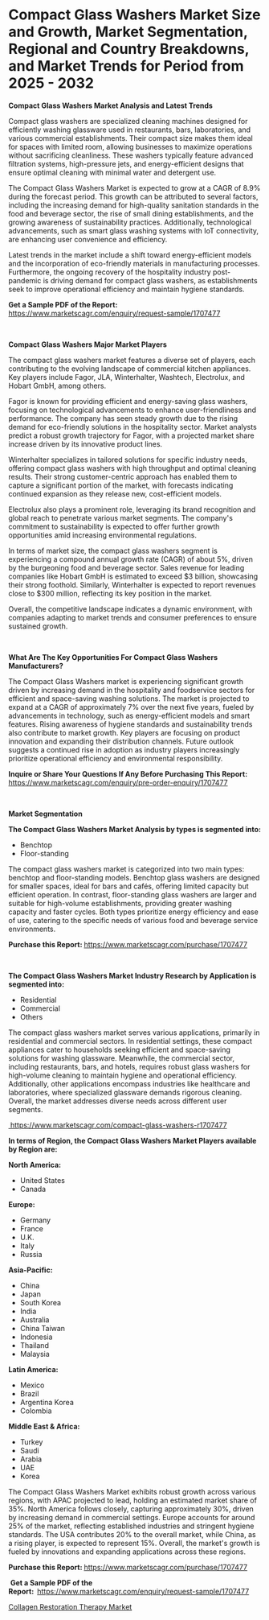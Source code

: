 <p><h1>Compact Glass Washers Market Size and Growth, Market Segmentation, Regional and Country Breakdowns, and Market Trends for Period from 2025 -  2032</h1></p><p><strong>Compact Glass Washers Market Analysis and Latest Trends</strong></p>
<p><p>Compact glass washers are specialized cleaning machines designed for efficiently washing glassware used in restaurants, bars, laboratories, and various commercial establishments. Their compact size makes them ideal for spaces with limited room, allowing businesses to maximize operations without sacrificing cleanliness. These washers typically feature advanced filtration systems, high-pressure jets, and energy-efficient designs that ensure optimal cleaning with minimal water and detergent use.</p><p>The Compact Glass Washers Market is expected to grow at a CAGR of 8.9% during the forecast period. This growth can be attributed to several factors, including the increasing demand for high-quality sanitation standards in the food and beverage sector, the rise of small dining establishments, and the growing awareness of sustainability practices. Additionally, technological advancements, such as smart glass washing systems with IoT connectivity, are enhancing user convenience and efficiency.</p><p>Latest trends in the market include a shift toward energy-efficient models and the incorporation of eco-friendly materials in manufacturing processes. Furthermore, the ongoing recovery of the hospitality industry post-pandemic is driving demand for compact glass washers, as establishments seek to improve operational efficiency and maintain hygiene standards.</p></p>
<p><strong>Get a Sample PDF of the Report:&nbsp;</strong> <a href="https://www.marketscagr.com/enquiry/request-sample/1707477?utm_campaign=2116&utm_medium=2&utm_source=Github&utm_content=ia&utm_term=25032025&utm_id=compact-glass-washers">https://www.marketscagr.com/enquiry/request-sample/1707477</a></p>
<p>&nbsp;</p>
<p><strong>Compact Glass Washers Major Market Players</strong></p>
<p><p>The compact glass washers market features a diverse set of players, each contributing to the evolving landscape of commercial kitchen appliances. Key players include Fagor, JLA, Winterhalter, Washtech, Electrolux, and Hobart GmbH, among others. </p><p>Fagor is known for providing efficient and energy-saving glass washers, focusing on technological advancements to enhance user-friendliness and performance. The company has seen steady growth due to the rising demand for eco-friendly solutions in the hospitality sector. Market analysts predict a robust growth trajectory for Fagor, with a projected market share increase driven by its innovative product lines.</p><p>Winterhalter specializes in tailored solutions for specific industry needs, offering compact glass washers with high throughput and optimal cleaning results. Their strong customer-centric approach has enabled them to capture a significant portion of the market, with forecasts indicating continued expansion as they release new, cost-efficient models.</p><p>Electrolux also plays a prominent role, leveraging its brand recognition and global reach to penetrate various market segments. The company's commitment to sustainability is expected to offer further growth opportunities amid increasing environmental regulations.</p><p>In terms of market size, the compact glass washers segment is experiencing a compound annual growth rate (CAGR) of about 5%, driven by the burgeoning food and beverage sector. Sales revenue for leading companies like Hobart GmbH is estimated to exceed $3 billion, showcasing their strong foothold. Similarly, Winterhalter is expected to report revenues close to $300 million, reflecting its key position in the market.</p><p>Overall, the competitive landscape indicates a dynamic environment, with companies adapting to market trends and consumer preferences to ensure sustained growth.</p></p>
<p>&nbsp;</p>
<p><strong>What Are The Key Opportunities For Compact Glass Washers Manufacturers?</strong></p>
<p><p>The Compact Glass Washers market is experiencing significant growth driven by increasing demand in the hospitality and foodservice sectors for efficient and space-saving washing solutions. The market is projected to expand at a CAGR of approximately 7% over the next five years, fueled by advancements in technology, such as energy-efficient models and smart features. Rising awareness of hygiene standards and sustainability trends also contribute to market growth. Key players are focusing on product innovation and expanding their distribution channels. Future outlook suggests a continued rise in adoption as industry players increasingly prioritize operational efficiency and environmental responsibility.</p></p>
<p><strong>Inquire or Share Your Questions If Any Before Purchasing This Report:</strong> <a href="https://www.marketscagr.com/enquiry/pre-order-enquiry/1707477?utm_campaign=2116&utm_medium=2&utm_source=Github&utm_content=ia&utm_term=25032025&utm_id=compact-glass-washers">https://www.marketscagr.com/enquiry/pre-order-enquiry/1707477</a></p>
<p>&nbsp;</p>
<p><strong>Market Segmentation</strong></p>
<p><strong>The Compact Glass Washers Market Analysis by types is segmented into:</strong></p>
<p><ul><li>Benchtop</li><li>Floor-standing</li></ul></p>
<p><p>The compact glass washers market is categorized into two main types: benchtop and floor-standing models. Benchtop glass washers are designed for smaller spaces, ideal for bars and cafés, offering limited capacity but efficient operation. In contrast, floor-standing glass washers are larger and suitable for high-volume establishments, providing greater washing capacity and faster cycles. Both types prioritize energy efficiency and ease of use, catering to the specific needs of various food and beverage service environments.</p></p>
<p><strong>Purchase this Report:&nbsp;</strong><a href="https://www.marketscagr.com/purchase/1707477?utm_campaign=2116&utm_medium=2&utm_source=Github&utm_content=ia&utm_term=25032025&utm_id=compact-glass-washers">https://www.marketscagr.com/purchase/1707477</a></p>
<p>&nbsp;</p>
<p><strong>The Compact Glass Washers Market Industry Research by Application is segmented into:</strong></p>
<p><ul><li>Residential</li><li>Commercial</li><li>Others</li></ul></p>
<p><p>The compact glass washers market serves various applications, primarily in residential and commercial sectors. In residential settings, these compact appliances cater to households seeking efficient and space-saving solutions for washing glassware. Meanwhile, the commercial sector, including restaurants, bars, and hotels, requires robust glass washers for high-volume cleaning to maintain hygiene and operational efficiency. Additionally, other applications encompass industries like healthcare and laboratories, where specialized glassware demands rigorous cleaning. Overall, the market addresses diverse needs across different user segments.</p></p>
<p><a href="https://www.marketscagr.com/compact-glass-washers-r1707477?utm_campaign=2116&utm_medium=2&utm_source=Github&utm_content=ia&utm_term=25032025&utm_id=compact-glass-washers">&nbsp;https://www.marketscagr.com/compact-glass-washers-r1707477</a></p>
<p><strong>In terms of Region, the Compact Glass Washers Market Players available by Region are:</strong></p>
<p>
    <p> <strong> North America: </strong>
        <ul>
            <li>United States</li>
            <li>Canada</li>
        </ul>
        </p> 
    <p> <strong> Europe: </strong>
        <ul>
            <li>Germany</li>
            <li>France</li>
            <li>U.K.</li>
            <li>Italy</li>
            <li>Russia</li>
        </ul>
        </p> 
    <p> <strong> Asia-Pacific: </strong>
        <ul>
            <li>China</li>
            <li>Japan</li>
            <li>South Korea</li>
            <li>India</li>
            <li>Australia</li>
            <li>China Taiwan</li>
            <li>Indonesia</li>
            <li>Thailand</li>
            <li>Malaysia</li>
        </ul>
        </p> 
    <p> <strong> Latin America: </strong>
        <ul>
            <li>Mexico</li>
            <li>Brazil</li>
            <li>Argentina Korea</li>
            <li>Colombia</li>
        </ul>
        </p> 
    <p> <strong> Middle East & Africa: </strong>
        <ul>
            <li>Turkey</li>
            <li>Saudi</li>
            <li>Arabia</li>
            <li>UAE</li>
            <li>Korea</li>
        </ul>
    </p>
    </p>
<p><p>The Compact Glass Washers Market exhibits robust growth across various regions, with APAC projected to lead, holding an estimated market share of 35%. North America follows closely, capturing approximately 30%, driven by increasing demand in commercial settings. Europe accounts for around 25% of the market, reflecting established industries and stringent hygiene standards. The USA contributes 20% to the overall market, while China, as a rising player, is expected to represent 15%. Overall, the market's growth is fueled by innovations and expanding applications across these regions.</p></p>
<p><strong>Purchase this Report: </strong><a href="https://www.marketscagr.com/purchase/1707477?utm_campaign=2116&utm_medium=2&utm_source=Github&utm_content=ia&utm_term=25032025&utm_id=compact-glass-washers">https://www.marketscagr.com/purchase/1707477</a></p>
<p>&nbsp;<strong>Get a Sample PDF of the Report:&nbsp;&nbsp;</strong><a href="https://www.marketscagr.com/enquiry/request-sample/1707477?utm_campaign=2116&utm_medium=2&utm_source=Github&utm_content=ia&utm_term=25032025&utm_id=compact-glass-washers">https://www.marketscagr.com/enquiry/request-sample/1707477</a></p>
<p><strong></strong></p>
<p><p><a href="https://github.com/luckyshygirl/Market-Research-Report-List-7/blob/main/collagen-restoration-therapy-market.md?utm_campaign=2116&utm_medium=2&utm_source=Github&utm_content=ia&utm_term=25032025&utm_id=compact-glass-washers">Collagen Restoration Therapy Market</a></p></p>